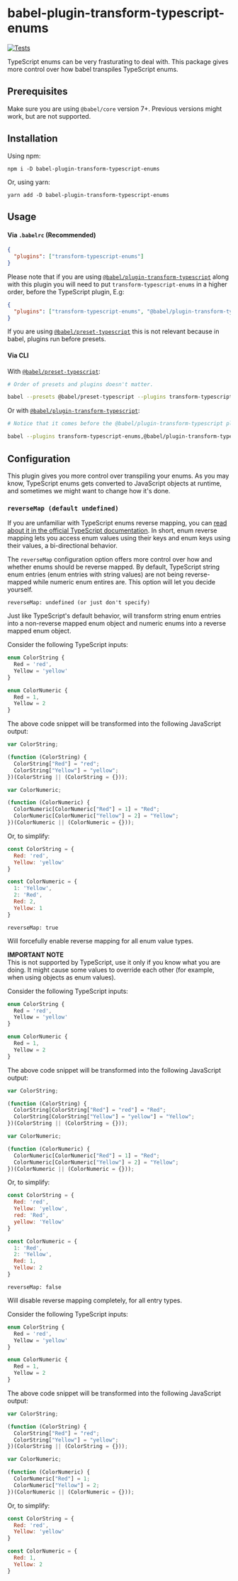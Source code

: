 # babel-plugin-transform-typescript-enums
[![Tests](https://github.com/dorilahav/babel-plugin-transform-typescript-enums/actions/workflows/run-tests.yml/badge.svg)](https://github.com/dorilahav/babel-plugin-transform-typescript-enums/actions/workflows/run-tests.yml)

TypeScript enums can be very frasturating to deal with.
This package gives more control over how babel transpiles TypeScript enums.

## Prerequisites
Make sure you are using `@babel/core` version 7+. Previous versions might work, but are not supported.
## Installation
Using npm:
```
npm i -D babel-plugin-transform-typescript-enums
```
Or, using yarn:
```
yarn add -D babel-plugin-transform-typescript-enums
```

## Usage
#### Via `.babelrc` (Recommended)
```json
{
  "plugins": ["transform-typescript-enums"]
}
```

Please note that if you are using [`@babel/plugin-transform-typescript`](https://babeljs.io/docs/en/babel-plugin-transform-typescript) along with this plugin you will need to put `transform-typescript-enums` in a higher order, before the TypeScript plugin, E.g:
```json
{
  "plugins": ["transform-typescript-enums", "@babel/plugin-transform-typescript"]
}
```
If you are using [`@babel/preset-typescript`](https://babeljs.io/docs/en/babel-preset-typescript) this is not relevant because in babel, plugins run before presets.
#### Via CLI
With [`@babel/preset-typescript`](https://babeljs.io/docs/en/babel-preset-typescript):
```sh
# Order of presets and plugins doesn't matter.

babel --presets @babel/preset-typescript --plugins transform-typescript-enums script.js
```
Or with [`@babel/plugin-transform-typescript`](https://babeljs.io/docs/en/babel-plugin-transform-typescript):
```sh
# Notice that it comes before the @babel/plugin-transform-typescript plugin.

babel --plugins transform-typescript-enums,@babel/plugin-transform-typescript script.js
```

## Configuration
This plugin gives you more control over transpiling your enums.
As you may know, TypeScript enums gets converted to JavaScript objects at runtime, and sometimes we might want to change how it's done.

### ```reverseMap (default undefined)```
If you are unfamiliar with TypeScript enums reverse mapping, you can [read about it in the official TypeScript documentation](https://www.typescriptlang.org/docs/handbook/enums.html#reverse-mappings).
In short, enum reverse mapping lets you access enum values using their keys and enum keys using their values, a bi-directional behavior.

The `reverseMap` configuration option offers more control over how and whether enums should be reverse mapped. By default, TypeScript string enum entries (enum entries with string values) are not being reverse-mapped while numeric enum entires are. This option will let you decide yourself.

```reverseMap: undefined (or just don't specify)```

Just like TypeScript's default behavior, will transform string enum entries into a non-reverse mapped enum object and numeric enums into a reverse mapped enum object.

Consider the following TypeScript inputs:
```ts
enum ColorString {
  Red = 'red',
  Yellow = 'yellow'
}

enum ColorNumeric {
  Red = 1,
  Yellow = 2
}
```
The above code snippet will be transformed into the following JavaScript output:
```js
var ColorString;

(function (ColorString) {
  ColorString["Red"] = "red";
  ColorString["Yellow"] = "yellow";
})(ColorString || (ColorString = {}));

var ColorNumeric;

(function (ColorNumeric) {
  ColorNumeric[ColorNumeric["Red"] = 1] = "Red";
  ColorNumeric[ColorNumeric["Yellow"] = 2] = "Yellow";
})(ColorNumeric || (ColorNumeric = {}));
```
Or, to simplify:
```js
const ColorString = {
  Red: 'red',
  Yellow: 'yellow'
}

const ColorNumeric = {
  1: 'Yellow',
  2: 'Red',
  Red: 2,
  Yellow: 1
}
```

```reverseMap: true```

Will forcefully enable reverse mapping for all enum value types.

**IMPORTANT NOTE**<br/>This is not supported by TypeScript, use it only if you know what you are doing.
It might cause some values to override each other (for example, when using objects as enum values).

Consider the following TypeScript inputs:
```ts
enum ColorString {
  Red = 'red',
  Yellow = 'yellow'
}

enum ColorNumeric {
  Red = 1,
  Yellow = 2
}
```
The above code snippet will be transformed into the following JavaScript output:
```js
var ColorString;

(function (ColorString) {
  ColorString[ColorString["Red"] = "red"] = "Red";
  ColorString[ColorString["Yellow"] = "yellow"] = "Yellow";
})(ColorString || (ColorString = {}));

var ColorNumeric;

(function (ColorNumeric) {
  ColorNumeric[ColorNumeric["Red"] = 1] = "Red";
  ColorNumeric[ColorNumeric["Yellow"] = 2] = "Yellow";
})(ColorNumeric || (ColorNumeric = {}));
```
Or, to simplify:
```js
const ColorString = {
  Red: 'red',
  Yellow: 'yellow',
  red: 'Red',
  yellow: 'Yellow'
}

const ColorNumeric = {
  1: 'Red',
  2: 'Yellow',
  Red: 1,
  Yellow: 2
}
```

```reverseMap: false```

Will disable reverse mapping completely, for all entry types.

Consider the following TypeScript inputs:
```ts
enum ColorString {
  Red = 'red',
  Yellow = 'yellow'
}

enum ColorNumeric {
  Red = 1,
  Yellow = 2
}
```
The above code snippet will be transformed into the following JavaScript output:
```js
var ColorString;

(function (ColorString) {
  ColorString["Red"] = "red";
  ColorString["Yellow"] = "yellow";
})(ColorString || (ColorString = {}));

var ColorNumeric;

(function (ColorNumeric) {
  ColorNumeric["Red"] = 1;
  ColorNumeric["Yellow"] = 2;
})(ColorNumeric || (ColorNumeric = {}));
```
Or, to simplify:
```js
const ColorString = {
  Red: 'red',
  Yellow: 'yellow'
}

const ColorNumeric = {
  Red: 1,
  Yellow: 2
}
```